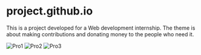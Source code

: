 # project.github.io
This is a project developed for a Web development internship.
The theme is about making contributions and donating money to the people who need it.

![Pro1](https://github.com/Priya-180103/project.github.io/assets/110527817/e1a6deba-214c-4884-9dea-6c3eeb671fff)
![Pro2](https://github.com/Priya-180103/project.github.io/assets/110527817/21503396-6361-4556-90d9-046764a50edc)
![Pro3](https://github.com/Priya-180103/project.github.io/assets/110527817/0ab01e2c-d379-47d6-afe8-ce2ffb64eeff)
